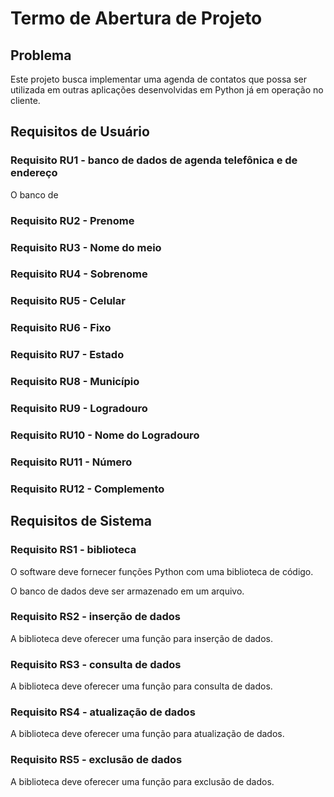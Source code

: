 # Termo de Abertura de Projeto

## Problema

Este projeto busca implementar uma agenda de contatos que possa ser utilizada em outras aplicações desenvolvidas em Python já em operação no cliente.

## Requisitos de Usuário

### Requisito RU1 - banco de dados de agenda telefônica e de endereço

O banco de 

### Requisito RU2 - Prenome

### Requisito RU3 - Nome do meio

### Requisito RU4 - Sobrenome

### Requisito RU5 - Celular

### Requisito RU6 - Fixo

### Requisito RU7 - Estado

### Requisito RU8 - Município

### Requisito RU9 - Logradouro

### Requisito RU10 - Nome do Logradouro

### Requisito RU11 - Número

### Requisito RU12 - Complemento


## Requisitos de Sistema

### Requisito RS1 - biblioteca

O software deve fornecer funções Python com uma biblioteca de código.

O banco de dados deve ser armazenado em um arquivo.

### Requisito RS2 - inserção de dados

A biblioteca deve oferecer uma função para inserção de dados.

### Requisito RS3 - consulta de dados

A biblioteca deve oferecer uma função para consulta de dados.

### Requisito RS4 - atualização de dados

A biblioteca deve oferecer uma função para atualização de dados.

###  Requisito RS5 - exclusão de dados

A biblioteca deve oferecer uma função para exclusão de dados.
